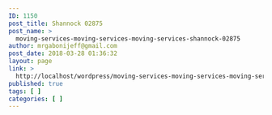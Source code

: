 ```yaml
---
ID: 1150
post_title: Shannock 02875
post_name: >
  moving-services-moving-services-moving-services-shannock-02875
author: mrgabonijeff@gmail.com
post_date: 2018-03-28 01:36:32
layout: page
link: >
  http://localhost/wordpress/moving-services-moving-services-moving-services-shannock-02875/
published: true
tags: [ ]
categories: [ ]
---
```

